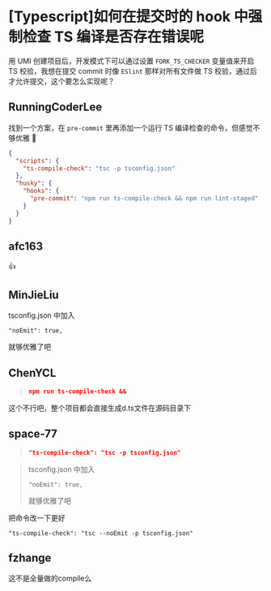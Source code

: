 # [Typescript]如何在提交时的 hook 中强制检查 TS 编译是否存在错误呢

用 UMI 创建项目后，开发模式下可以通过设置 `FORK_TS_CHECKER` 变量值来开启 TS 校验，我想在提交 commit 时像 `ESlint` 那样对所有文件做 TS 校验，通过后才允许提交，这个要怎么实现呢？

## RunningCoderLee

找到一个方案，在 `pre-commit` 里再添加一个运行 TS 编译检查的命令，但感觉不够优雅 🤨

```json
{
  "scripts": {
    "ts-compile-check": "tsc -p tsconfig.json"
  },
  "husky": {
    "hooks": {
      "pre-commit": "npm run ts-compile-check && npm run lint-staged"
    }
  }
}
```

## afc163

👍

## MinJieLiu

tsconfig.json 中加入

```
"noEmit": true,
```

就够优雅了吧

## ChenYCL

> ```json
> npm run ts-compile-check &&
> ```

这个不行吧，整个项目都会直接生成d.ts文件在源码目录下

## space-77

> ```json
> "ts-compile-check": "tsc -p tsconfig.json"
> ```

> tsconfig.json 中加入
>
> ```
> "noEmit": true,
> ```
>
> 就够优雅了吧

把命令改一下更好

```
"ts-compile-check": "tsc --noEmit -p tsconfig.json"
```

## fzhange

>

这不是全量做的compile么
